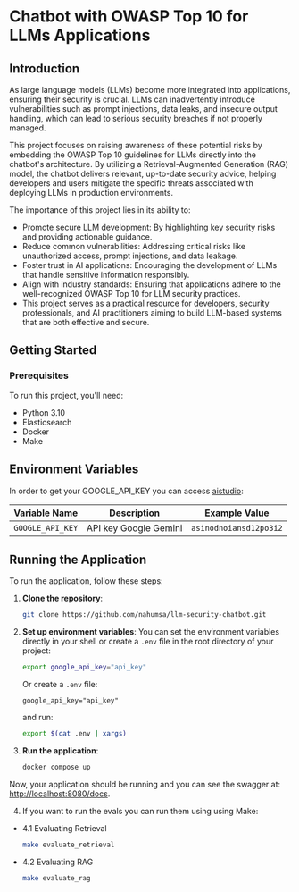 # Chatbot with OWASP Top 10 for LLMs Applications

## Introduction

As large language models (LLMs) become more integrated into applications, ensuring their security is crucial. LLMs can inadvertently introduce vulnerabilities such as prompt injections, data leaks, and insecure output handling, which can lead to serious security breaches if not properly managed.

This project focuses on raising awareness of these potential risks by embedding the OWASP Top 10 guidelines for LLMs directly into the chatbot's architecture. By utilizing a Retrieval-Augmented Generation (RAG) model, the chatbot delivers relevant, up-to-date security advice, helping developers and users mitigate the specific threats associated with deploying LLMs in production environments.

The importance of this project lies in its ability to:

- Promote secure LLM development: By highlighting key security risks and providing actionable guidance.
- Reduce common vulnerabilities: Addressing critical risks like unauthorized access, prompt injections, and data leakage.
- Foster trust in AI applications: Encouraging the development of LLMs that handle sensitive information responsibly.
- Align with industry standards: Ensuring that applications adhere to the well-recognized OWASP Top 10 for LLM security practices.
- This project serves as a practical resource for developers, security professionals, and AI practitioners aiming to build LLM-based systems that are both effective and secure.

## Getting Started

### Prerequisites

To run this project, you'll need:

- Python 3.10
- Elasticsearch
- Docker
- Make

## Environment Variables

In order to get your GOOGLE_API_KEY you can access [aistudio](https://aistudio.google.com/):

| Variable Name  | Description                                                  | Example Value               |
|----------------|--------------------------------------------------------------|-----------------------------|
| `GOOGLE_API_KEY` | API key Google Gemini                                          | `asinodnoiansd12po3i2` |

## Running the Application

To run the application, follow these steps:

1. **Clone the repository**:

    ```bash
    git clone https://github.com/nahumsa/llm-security-chatbot.git
    ```

2. **Set up environment variables**:
    You can set the environment variables directly in your shell or create a `.env` file in the root directory of your project:

    ```bash
    export google_api_key="api_key"
    ```

    Or create a `.env` file:

    ```dotenv
    google_api_key="api_key"
    ```

    and run:

    ```bash
    export $(cat .env | xargs)
    ```

3. **Run the application**:

    ```bash
    docker compose up
    ```

Now, your application should be running and you can see the swagger at: [http://localhost:8080/docs](http://localhost:8080/docs#/default/rag_query_rag_post).

4. If you want to run the evals you can run them using using Make:

- 4.1 Evaluating Retrieval

    ```bash
    make evaluate_retrieval
    ```

- 4.2 Evaluating RAG

    ```bash
    make evaluate_rag
    ```
